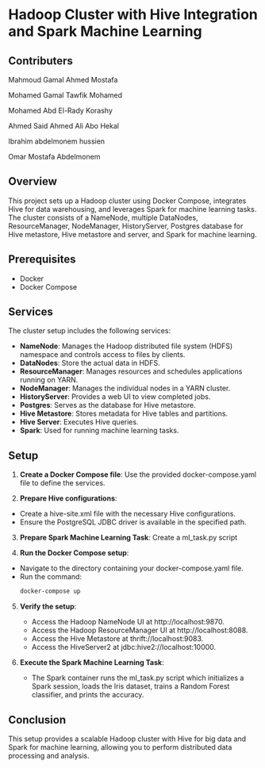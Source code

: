 # Hadoop Cluster with Hive Integration and Spark Machine Learning

## Contributers

   Mahmoud Gamal Ahmed Mostafa

   Mohamed Gamal Tawfik Mohamed

   Mohamed Abd El-Rady Korashy

   Ahmed Said Ahmed Ali Abo Hekal
   
   Ibrahim abdelmonem hussien
   
   Omar Mostafa Abdelmonem

## Overview
This project sets up a Hadoop cluster using Docker Compose, integrates Hive for data warehousing, and leverages Spark for machine learning tasks. The cluster consists of a NameNode, multiple DataNodes, ResourceManager, NodeManager, HistoryServer, Postgres database for Hive metastore, Hive metastore and server, and Spark for machine learning.

## Prerequisites
* Docker
* Docker Compose

## Services
The cluster setup includes the following services:

* **NameNode**: Manages the Hadoop distributed file system (HDFS) namespace and controls access to files by clients.
* **DataNodes**: Store the actual data in HDFS.
* **ResourceManager**: Manages resources and schedules applications running on YARN.
* **NodeManager**: Manages the individual nodes in a YARN cluster.
* **HistoryServer**: Provides a web UI to view completed jobs.
* **Postgres**: Serves as the database for Hive metastore.
* **Hive Metastore**: Stores metadata for Hive tables and partitions.
* **Hive Server**: Executes Hive queries.
* **Spark**: Used for running machine learning tasks.

## Setup
1. **Create a Docker Compose file**: Use the provided docker-compose.yaml file to define the services.

2. **Prepare Hive configurations**:
  * Create a hive-site.xml file with the necessary Hive configurations.
  * Ensure the PostgreSQL JDBC driver is available in the specified path.

3. **Prepare Spark Machine Learning Task**:
  Create a ml_task.py script

4. **Run the Docker Compose setup**:
  * Navigate to the directory containing your docker-compose.yaml file.
  * Run the command:
    ```sh
    docker-compose up
    ```
5. **Verify the setup**:
   * Access the Hadoop NameNode UI at http://localhost:9870.
   * Access the Hadoop ResourceManager UI at http://localhost:8088.
   * Access the Hive Metastore at thrift://localhost:9083.
   * Access the HiveServer2 at jdbc:hive2://localhost:10000.

6. **Execute the Spark Machine Learning Task**:
   * The Spark container runs the ml_task.py script which initializes a Spark session, loads the Iris dataset, trains a Random Forest classifier, and prints the accuracy.

## Conclusion
This setup provides a scalable Hadoop cluster with Hive for big data and Spark for machine learning, allowing you to perform distributed data processing and analysis.
